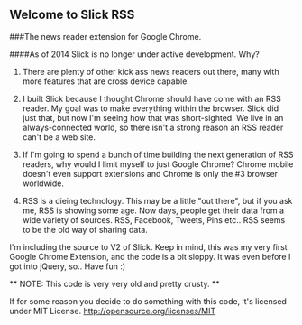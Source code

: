 ## Welcome to Slick RSS
###The news reader extension for Google Chrome.

####As of 2014 Slick is no longer under active development.  Why?

1) There are plenty of other kick ass news readers out there, many with more features that are cross device capable.

2) I built Slick because I thought Chrome should have come with an RSS reader.  My goal was to make everything within the browser.  Slick did just that, but now I'm seeing how that was short-sighted.  We live in an always-connected world, so there isn't a strong reason an RSS reader can't be a web site.

3) If I'm going to spend a bunch of time building the next generation of RSS readers, why would I limit myself to just Google Chrome?  Chrome mobile doesn't even support extensions and Chrome is only the #3 browser worldwide.

4) RSS is a dieing technology.  This may be a little "out there", but if you ask me, RSS is showing some age.  Now days, people get their data from a wide variety of sources.  RSS, Facebook, Tweets, Pins etc..  RSS seems to be the old way of sharing data.

I'm including the source to V2 of Slick.  Keep in mind, this was my very first Google Chrome Extension, and the code is a bit sloppy.  It was even before I got into jQuery, so.. Have fun :)

** NOTE: This code is very very old and pretty crusty. **

If for some reason you decide to do something with this code, it's licensed under MIT License.
http://opensource.org/licenses/MIT

